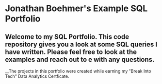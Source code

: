 # Jonathan Boehmer's Example SQL Portfolio

## Welcome to my SQL Portfolio. This code repository gives you a look at some SQL queries I have written. Please feel free to look at the examples and reach out to e with any questions. 

__The projects in this portfolio were created while earning my "Break Into Tech" Data Analytics Certficate.
